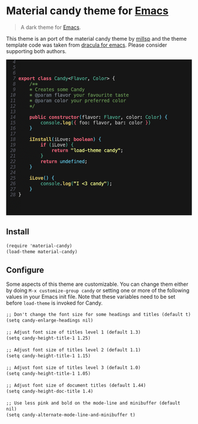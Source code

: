 # Material candy theme for [Emacs](https://www.gnu.org/software/emacs/)

> A dark theme for [Emacs](https://www.gnu.org/software/emacs/).

This theme is an port of the material candy theme by [millsp](https://github.com/millsp/material-candy) and the theme template code was taken from [dracula for emacs](https://github.com/dracula/emacs). Please consider supporting both authors.

![Screenshot](./screenshot.png)


## Install

``` emacs-lisp
(require 'material-candy)
(load-theme material-candy)
```

## Configure

Some aspects of this theme are customizable.  You can change them either
by doing `M-x customize-group candy` or setting one or more of the
following values in your Emacs init file.  Note that these variables
need to be set before `load-theme` is invoked for Candy.

```
;; Don't change the font size for some headings and titles (default t)
(setq candy-enlarge-headings nil)

;; Adjust font size of titles level 1 (default 1.3)
(setq candy-height-title-1 1.25)

;; Adjust font size of titles level 2 (default 1.1)
(setq candy-height-title-1 1.15)

;; Adjust font size of titles level 3 (default 1.0)
(setq candy-height-title-1 1.05)

;; Adjust font size of document titles (default 1.44)
(setq candy-height-doc-title 1.4)

;; Use less pink and bold on the mode-line and minibuffer (default nil)
(setq candy-alternate-mode-line-and-minibuffer t)
```
